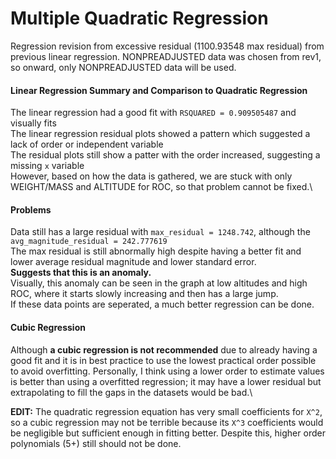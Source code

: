 # Multiple Quadratic Regression

Regression revision from excessive residual (1100.93548 max residual) from previous linear regression. NONPREADJUSTED data was chosen from rev1, so onward, only NONPREADJUSTED data will be used.

#### Linear Regression Summary and Comparison to Quadratic Regression
The linear regression had a good fit with `RSQUARED = 0.909505487` and visually fits\
The linear regression residual plots showed a pattern which suggested a lack of order or independent variable\
The residual plots still show a patter with the order increased, suggesting a missing `x` variable\
However, based on how the data is gathered, we are stuck with only WEIGHT/MASS and ALTITUDE for ROC, so that problem cannot be fixed.\

#### Problems
Data still has a large residual with `max_residual = 1248.742`, although the `avg_magnitude_residual = 242.777619`\
The max residual is still abnormally high despite having a better fit and lower average residual magnitude and lower standard error.\
**Suggests that this is an anomaly.**\
Visually, this anomaly can be seen in the graph at low altitudes and high ROC, where it starts slowly increasing and then has a large jump.\
If these data points are seperated, a much better regression can be done.

#### Cubic Regression
Although **a cubic regression is not recommended** due to already having a good fit and it is in best practice to use the lowest practical order possible to avoid overfitting. Personally, I think using a lower order to estimate values is better than using a overfitted regression; it may have a lower residual but extrapolating to fill the gaps in the datasets would be bad.\

**EDIT:** The quadratic regression equation has very small coefficients for `X^2`, so a cubic regression may not be terrible because its `X^3` coefficients would be negligible but sufficient enough in fitting better. Despite this, higher order polynomials (5+) still should not be done.
